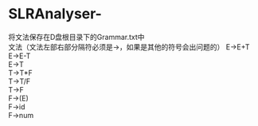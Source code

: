 # SLRAnalyser-
将文法保存在D盘根目录下的Grammar.txt中  
文法（文法左部右部分隔符必须是->，如果是其他的符号会出问题的）
E->E+T  
E->E-T  
E->T  
T->T*F  
T->T/F  
T->F  
F->(E)  
F->id  
F->num  
